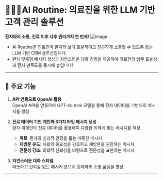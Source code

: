 # 👩🏻‍⚕️AI Routine: 의료진을 위한 LLM 기반 고객 관리 솔루션
**환자와의 소통, 진료 이후 사후 관리까지 한 번에!**
![image](https://github.com/user-attachments/assets/926300b3-03c5-42a2-a870-e4cbeb0a6965)

- AI Routine은 의료진이 환자와 보다 효율적이고 친근하게 소통할 수 있도록 돕는 LLM 기반 CRM 솔루션입니다. 
- 환자 맞춤형 메시지 생성과 자연스러운 대화 경험을 제공하여 의료진의 업무 효율성과 환자 만족도를 동시에 높입니다!

---
## 📌 주요 기능

1. **API 연동으로 OpenAI 활용**  
   OpenAI API를 연동하여 GPT-4o mini 모델을 통해 환자 데이터를 기반으로 메시지를 생성

2. **진료 데이터 기반 개인화 3가지 타입 메시지 생성**  
   환자 개개인의 진료 데이터를 활용하여 다양한 목적에 맞는 메시지를 작성
   - **위로**: 환자의 심리적 안정을 돕는 따뜻한 메시지
   - **재방문 유도**: 치료의 중요성을 강조하고 재방문을 권장하는 메시지
   - **전문성 강조**: 의학적 신뢰성을 바탕으로 전문성을 표현하는 메시지

4. **자연스러운 대화 스타일**  
   따뜻하고 신뢰감 있는 메시지 톤으로 환자와의 소통 품질을 향상

---


